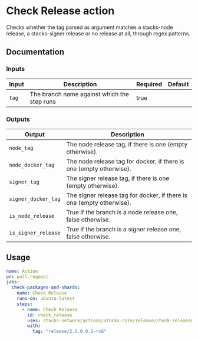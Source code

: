 # Check Release action

Checks whether the tag parsed as argument matches a stacks-node release, a stacks-signer release or no release at all, through regex patterns.

## Documentation

### Inputs
| Input | Description                                 | Required | Default |
| ----- | ------------------------------------------- | -------- | ------- |
| `tag` | The branch name against which the step runs | true     |         |

### Outputs
| Output              | Description                                                           |
| ------------------- | --------------------------------------------------------------------- |
| `node_tag`          | The node release tag, if there is one (empty otherwise).              |
| `node_docker_tag`   | The node release tag for docker, if there is one (empty otherwise).   |
| `signer_tag`        | The signer release tag, if there is one (empty otherwise).            |
| `signer_docker_tag` | The signer release tag for docker, if there is one (empty otherwise). |
|  `is_node_release`  | True if the branch is a node release one, false otherwise.            |
| `is_signer_release` | True if the branch is a signer release one, false otherwise.          |

## Usage

```yaml
name: Action
on: pull-request
jobs:
  check-packages-and-shards:
    name: Check Release
    runs-on: ubuntu-latest
    steps:
      - name: Check Release
        id: check_release
        uses: stacks-network/actions/stacks-core/release/check-release@main
        with:
          tag: "release/2.5.0.0.5-rc6"
```
